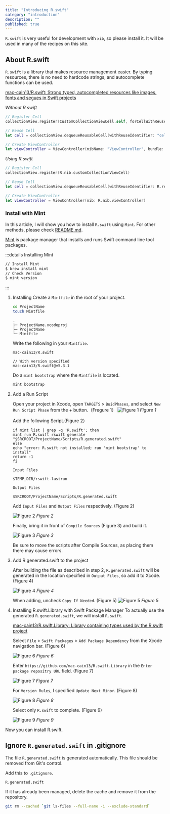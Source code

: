 ```yaml
---
title: "Introducing R.swift"
category: "introduction"
description: ""
published: true
---
```


`R.swift` is very useful for development with `xib`, so please install it.
It will be used in many of the recipes on this site.

## About R.swift

`R.swift` is a library that makes resource management easier. By typing resources, there is no need to hardcode strings, and autocomplete functions can be used.

[mac-cain13/R.swift: Strong typed, autocompleted resources like images, fonts and segues in Swift projects](https://github.com/mac-cain13/R.swift)

*Without R.swift*
```swift
// Register Cell
collectionView.register(CustomCollectionViewCell.self, forCellWithReuseIdentifier: "cell")

// Reuse Cell
let cell = collectionView.dequeueReusableCell(withReuseIdentifier: "cell", for: indexPath)

// Create ViewController
let viewController = ViewController(nibName: "ViewController", bundle: nil)
```

*Using R.swift*
```swift
// Register Cell
collectionView.register(R.nib.customCollectionViewCell)

// Reuse Cell
let cell = collectionView.dequeueReusableCell(withReuseIdentifier: R.reuseIdentifier.customCollectionViewCell, for: indexPath)!

// Create ViewController
let viewController = ViewController(nib: R.nib.viewController)
```

### Install with Mint

In this article, I will show you how to install `R.swift` using `Mint`. For other methods, please check [README.md](https://github.com/mac-cain13/R.swift).

[Mint](https://github.com/yonaskolb/Mint) is package manager that installs and runs Swift command line tool packages.

:::details Installing Mint

```bash
// Install Mint
$ brew install mint
// Check Version
$ mint version
```
:::

1. Installing
    Create a `Mintfile` in the root of your project.
    ```bash
    cd ProjectName
    touch Mintfile
    ```

    ```
    .
    ├─ ProjectName.xcodeproj
    ├─ ProjectName
    └─ Mintfile
    ```

    Write the following in your `Mintfile`.

    ```
    mac-cain13/R.swift

    // With version specified
    mac-cain13/R.swift@v5.3.1
    ```

    Do a `mint bootstrap` where the `Mintfile` is located.

    ```bash
    mint bootstrap
    ```

2. Add a Run Script
   
    Open your project in Xcode, open `TARGETS` > `BuidPhases`, and select `New Run Script Phase` from the + button.（Fregure 1）
    ![Figure 1](https://res.cloudinary.com/swift-recipes/image/upload/v1622368199/rswift/rswift-1-1_fkc9ye.png)
    *Figure 1*

    Add the following Script.(Figure 2）
    ```shell
    if mint list | grep -q 'R.swift'; then
    mint run R.swift rswift generate "$SRCROOT/ProjectName/Scripts/R.generated.swift"
    else
    echo "error: R.swift not installed; run 'mint bootstrap' to install"
    return -1
    fi
    ```

    `Input Files` 
    ```
    $TEMP_DIR/rswift-lastrun
    ```

    `Output Files` 
    ```
    $SRCROOT/ProjectName/Scripts/R.generated.swift
    ```

    Add `Input Files` and `Output Files` respectively. (Figure 2)

    ![Figure 2](https://res.cloudinary.com/swift-recipes/image/upload/v1622368199/rswift/rswift-1-1_fkc9ye.png)
    *Figure 2*

    Finally, bring it in front of `Compile Sources` (Figure 3) and build it.

    ![Figure 3](https://res.cloudinary.com/swift-recipes/image/upload/v1622368777/rswift/rswift3_bvhkp6.png)
    *Figure 3*

    Be sure to move the scripts after Compile Sources, as placing them there may cause errors.

3. Add R.generated.swift to the project
    
    After building the file as described in step 2, `R.generated.swift` will be generated in the location specified in `Output Files`, so add it to Xcode. (Figure 4)

    ![Figure 4](https://res.cloudinary.com/swift-recipes/image/upload/v1622370298/rswift/rswift4_odon9r.png)
    *Figure 4*

    When adding, uncheck `Copy If Needed`. (Figure 5)
    ![Figure 5](https://res.cloudinary.com/swift-recipes/image/upload/v1622370385/rswift/rswift5_fvpkug.png)
    *Figure 5*


4. Installing R.swift.Library with Swift Package Manager
    To actually use the generated `R.generated.swift`, we will install `R.swift`.

    [mac-cain13/R.swift.Library: Library containing types used by the R.swift project](https://github.com/mac-cain13/R.swift.Library)

    Select `File` > `Swift Packages` > `Add Package Dependency` from the Xcode navigation bar. (Figure 6)

    ![Figure 6](https://res.cloudinary.com/swift-recipes/image/upload/v1622370584/rswift/rswift6_sgcf4a.png)
    *Figure 6*

    Enter `https://github.com/mac-cain13/R.swift.Library` in the `Enter package repositry URL` field. (Figure 7)

    ![Figure 7](https://res.cloudinary.com/swift-recipes/image/upload/v1622370747/rswift/rswift7_sta3qg.png)
    *Figure 7*

    For `Version Rules`, I specified `Update Next Minor`. (Figure 8)

    ![Figure 8](https://res.cloudinary.com/swift-recipes/image/upload/v1622370747/rswift/rswift8_ugd9yk.png)
    *Figure 8*
    
    Select only `R.swift` to complete. (Figure 9)

    ![Figure 9](https://res.cloudinary.com/swift-recipes/image/upload/v1622370747/rswift/rswift9_hoqtka.png)
    *Figure 9*


Now you can install R.swift.

## Ignore `R.generated.swift` in .gitignore

The file `R.generated.swift` is generated automatically. This file should be removed from Git's control.

Add this to `.gitignore`.
```text
R.generated.swift
```

If it has already been managed, delete the cache and remove it from the repository.
```bash
git rm --cached `git ls-files --full-name -i --exclude-standard`
```




